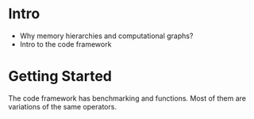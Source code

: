 # Intro

* Why memory hierarchies and computational graphs?
* Intro to the code framework

# Getting Started

The code framework has benchmarking and functions. Most of them are variations of the same operators.